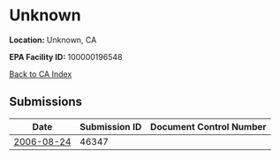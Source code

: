 # Unknown

**Location:** Unknown, CA

**EPA Facility ID:** 100000196548

[Back to CA Index](../../index.md)

## Submissions

| Date | Submission ID | Document Control Number |
|------|--------------|-------------------------|
| [2006-08-24](submissions/46347.md) | 46347 |  |
